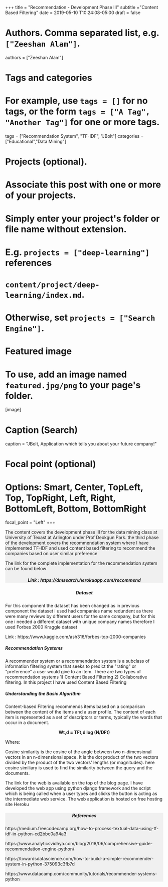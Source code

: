 +++
title = "Recommendation - Development Phase III"
subtitle ="Content Based Filtering"
date = 2019-05-10 T10:24:08-05:00
draft = false

# Authors. Comma separated list, e.g. `["Zeeshan Alam"]`.
authors = ["Zeeshan Alam"]

# Tags and categories
# For example, use `tags = []` for no tags, or the form `tags = ["A Tag", "Another Tag"]` for one or more tags.
tags = ["Recommendation System", "TF-IDF", "JBolt"]
categories = ["Educational","Data Mining"]

# Projects (optional).
#   Associate this post with one or more of your projects.
#   Simply enter your project's folder or file name without extension.
#   E.g. `projects = ["deep-learning"]` references 
#   `content/project/deep-learning/index.md`.
#   Otherwise, set `projects = ["Search Engine"]`.




# Featured image
# To use, add an image named `featured.jpg/png` to your page's folder. 
[image]
  # Caption (Search)
  caption = "JBolt, Application which tells you about your future company!"

  # Focal point (optional)
  # Options: Smart, Center, TopLeft, Top, TopRight, Left, Right, BottomLeft, Bottom, BottomRight
  focal_point = "Left"
+++

<div style="background-color:#f0f0f0">
<p> The content covers the development phase III for the data mining class at University of Texast at Arlington under Prof Deokgun Park. the third phase of the development covers the recommendation system where I have implemented
TF-IDF and used content based filtering to recommend the companies based on user similar preference </p>

<p> The link for the complete implementation for the recommendation system can be found below </p>
<h5 align="center"> Link : https://dmsearch.herokuapp.com/recommend </p>
</div>

<h5 align="center"> Dataset </h5>
<p> For this component the dataset has been changed as in previous component the dataset i used had companies name redundent as there were many reviews by different 
users for the same company, but for this one i needed a different dataset with unique company names therefore I used Forbes 2000 Kraggle dataset </p>

<p> Link : https://www.kaggle.com/ash316/forbes-top-2000-companies </p>


<h5> Recommendation Systems </h5>
A recommender system or a recommendation system is a subclass of information filtering system that seeks to predict the "rating" or "preference" a user would give to an item. There are two types of recommendation systems 1) Content Based Filtering 
2) Collaborative filtering. In this project I have used Content Based Filtering

<h5> Understanding the Basic Algorithm </h5>
<p> 
Content-based Filtering recommends items based on a comparison between the content of the items and a user profile. 
The content of each item is represented as a set of descriptors or terms, typically the words that occur in a document.

</p>


<p align="center"><b> Wt,d = TFt,d log (N/DFt) </b></p>

<p>
Where:
</p>


Cosine similarity is the cosine of the angle between two n-dimensional vectors in an n-dimensional space. It is the dot product of the two vectors divided by the product of the two vectors' lengths (or magnitudes).
here cosine similiary is used to find the similarity between the query and the documents.

<p>
The link for the web is available on the top of the blog page. I have developed the web app using python django framework and the script which is being called when a user types and clicks the button is 
acting as the intermediate web service. The web application is hosted on free hosting site Heroku</p>

</p>


<div style="background-color:#f0f0f0">
<h5 align="center"> References </h5>
<p> https://medium.freecodecamp.org/how-to-process-textual-data-using-tf-idf-in-python-cd2bbc0a94a3 </p>
<p> https://www.analyticsvidhya.com/blog/2018/06/comprehensive-guide-recommendation-engine-python/ </p>
<p> https://towardsdatascience.com/how-to-build-a-simple-recommender-system-in-python-375093c3fb7d </p>
<p> https://www.datacamp.com/community/tutorials/recommender-systems-python </p>
</div>
